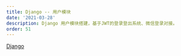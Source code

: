 ```yaml
---
title: Django -- 用户模块
date: '2021-03-28'
description: Django 用户模块搭建，基于JWT的登录登出系统、微信登录对接。
order: 51
---
```


[Django ](/django)

### 